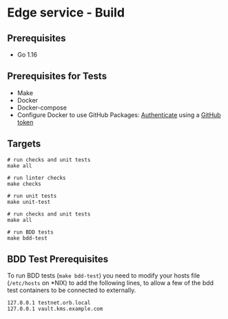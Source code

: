 # Edge service - Build

## Prerequisites
- Go 1.16

## Prerequisites for Tests 
- Make
- Docker
- Docker-compose
- Configure Docker to use GitHub Packages: [Authenticate](https://help.github.com/en/packages/using-github-packages-with-your-projects-ecosystem/configuring-docker-for-use-with-github-packages#authenticating-to-github-packages) 
  using a [GitHub token](https://help.github.com/en/github/authenticating-to-github/creating-a-personal-access-token-for-the-command-line#creating-a-token) 

## Targets

```
# run checks and unit tests
make all

# run linter checks
make checks

# run unit tests
make unit-test

# run checks and unit tests
make all
    
# run BDD tests
make bdd-test
```

## BDD Test Prerequisites

To run BDD tests (`make bdd-test`) you need to modify your hosts file (`/etc/hosts` on \*NIX) to add the following lines, to allow a few of the bdd test containers to be connected to externally. 

    127.0.0.1 testnet.orb.local
    127.0.0.1 vault.kms.example.com
